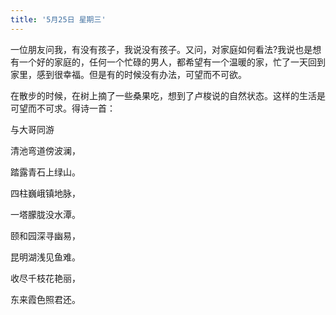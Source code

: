 ```yaml
---
title: '5月25日 星期三'
---
```


一位朋友问我，有没有孩子，我说没有孩子。又问，对家庭如何看法?我说也是想有一个好的家庭的，任何一个忙碌的男人，都希望有一个温暖的家，忙了一天回到家里，感到很幸福。但是有的时候没有办法，可望而不可欲。

在散步的时候，在树上摘了一些桑果吃，想到了卢梭说的自然状态。这样的生活是可望而不可求。得诗一首：

与大哥同游

清池弯道傍波澜，

踏露青石上绿山。

四柱巍峨镇地脉，

一塔朦胧没水潭。

颐和园深寻幽易，

昆明湖浅见鱼难。

收尽千枝花艳丽，

东来霞色照君还。


